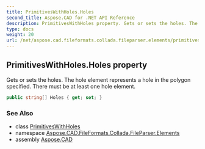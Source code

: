 ```yaml
---
title: PrimitivesWithHoles.Holes
second_title: Aspose.CAD for .NET API Reference
description: PrimitivesWithHoles property. Gets or sets the holes. The hole element represents a hole in the polygon specified. There must be at least one hole element
type: docs
weight: 20
url: /net/aspose.cad.fileformats.collada.fileparser.elements/primitiveswithholes/holes/
---
```

## PrimitivesWithHoles.Holes property

Gets or sets the holes. The hole element represents a hole in the polygon specified. There must be at least one hole element.

```csharp
public string[] Holes { get; set; }
```

### See Also

* class [PrimitivesWithHoles](../)
* namespace [Aspose.CAD.FileFormats.Collada.FileParser.Elements](../../primitiveswithholes/)
* assembly [Aspose.CAD](../../../)



